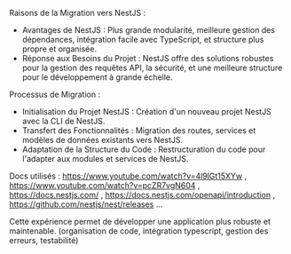 Raisons de la Migration vers NestJS : 
- Avantages de NestJS : Plus grande modularité, meilleure gestion des dépendances, intégration facile avec TypeScript, et structure plus propre et organisée.
- Réponse aux Besoins du Projet : NestJS offre des solutions robustes pour la gestion des requêtes API, la sécurité, et une meilleure structure pour le développement à grande échelle.

Processus de Migration : 
- Initialisation du Projet NestJS : Création d'un nouveau projet NestJS avec la CLI de NestJS.
- Transfert des Fonctionnalités : Migration des routes, services et modèles de données existants vers NestJS.
- Adaptation de la Structure du Code : Restructuration du code pour l'adapter aux modules et services de NestJS.

Docs utilisés : https://www.youtube.com/watch?v=4l9lGt15XYw , https://www.youtube.com/watch?v=pcZR7vgN604 , https://docs.nestjs.com/ , https://docs.nestjs.com/openapi/introduction ,  https://github.com/nestjs/nest/releases ...

Cette expérience permet de développer une application plus robuste et maintenable. (organisation de code, intégration typescript, gestion des erreurs, testabilité)